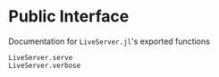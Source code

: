 # Public Interface

Documentation for `LiveServer.jl`'s exported functions

```@docs
LiveServer.serve
LiveServer.verbose
```
